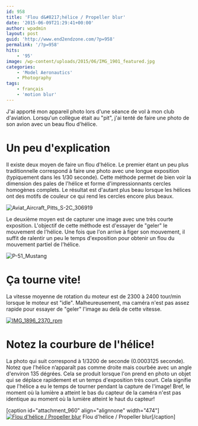 ```yaml
---
id: 958
title: 'Flou d&#8217;hélice / Propeller blur'
date: '2015-06-09T21:29:41+00:00'
author: wpadmin
layout: post
guid: 'http://www.end2endzone.com/?p=958'
permalink: '/?p=958'
hits:
    - '95'
image: /wp-content/uploads/2015/06/IMG_1901_featured.jpg
categories:
    - 'Model Aeronautics'
    - Photography
tags:
    - français
    - 'motion blur'
---
```


J'ai apporté mon appareil photo lors d'une séance de vol à mon club d'aviation. Lorsqu'un collègue était au "pit", j'ai tenté de faire une photo de son avion avec un beau flou d'hélice.

# Un peu d'explication

Il existe deux moyen de faire un flou d'hélice. Le premier étant un peu plus traditionnelle correspond à faire une photo avec une longue exposition (typiquement dans les 1/30 seconde). Cette méthode permet de bien voir la dimension des pales de l'hélice et forme d'impressionnants cercles homogènes complets. Le résultat est d'autant plus beau lorsque les hélices ont des motifs de couleur ce qui rend les cercles encore plus beaux.

![Aviat_Aircraft_Pitts_S-2C_306919](https://www.end2endzone.com/wp-content/uploads/2015/06/Aviat_Aircraft_Pitts_S-2C_306919-300x188.png)

Le deuxième moyen est de capturer une image avec une très courte exposition. L'objectif de cette méthode est d'essayer de "geler" le mouvement de l'hélice. Une fois que l'on arrive à figer son mouvement, il suffit de ralentir un peu le temps d'exposition pour obtenir un flou du mouvement partiel de l'hélice.

![P-51_Mustang](https://www.end2endzone.com/wp-content/uploads/2015/06/P-51_Mustang-300x169.jpg)

# Ça tourne vite!

La vitesse moyenne de rotation du moteur est de 2300 à 2400 tour/min lorsque le moteur est "idle". Malheureusement, ma caméra n'est pas assez rapide pour essayer de "geler" l'image au delà de cette vitesse.

[![IMG_1896_2370_rpm](https://www.end2endzone.com/wp-content/uploads/2015/06/IMG_1896_2370_rpm-300x225.jpg)](https://www.flickr.com/photos/154618444@N05/37279895100/in/album-72157687655209073/)

# Notez la courbure de l'hélice!

La photo qui suit correspond à 1/3200 de seconde (0.0003125 seconde). Notez que l'hélice n’apparaît pas comme droite mais courbée avec un angle d'environ 135 dégrées. Cela se produit lorsque l'on prend en photo un objet qui se déplace rapidement et un temps d'exposition très court. Cela signifie que l'hélice a eu le temps de tourner pendant la capture de l'image! Bref, le moment où la lumière a atteint le bas du capteur de la caméra n'est pas identique au moment où la lumière atteint le haut du capteur!

\[caption id="attachment\_960" align="alignnone" width="474"\][![Flou d'hélice / Propeller blur](https://www.end2endzone.com/wp-content/uploads/2015/06/IMG_1901_LR5-672x448.jpg)](https://www.flickr.com/photos/154618444@N05/37507246422/in/album-72157687655209073/) Flou d'hélice / Propeller blur\[/caption\]
